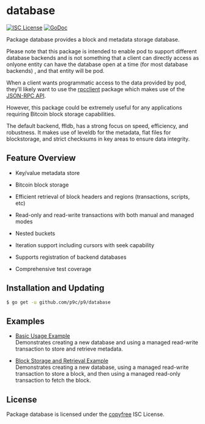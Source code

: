 # database

[![ISC License](http://img.shields.io/badge/license-ISC-blue.svg)](http://copyfree.org)
[![GoDoc](https://img.shields.io/badge/godoc-reference-blue.svg)](http://godoc.org/github.com/p9c/p9/database)

Package database provides a block and metadata storage database.

Please note that this package is intended to enable pod to support different
database backends and is not something that a client can directly access as
onlyone entity can have the database open at a time (for most database backends)
, and that entity will be pod.

When a client wants programmatic access to the data provided by pod, they'll
likely want to use
the [rpcclient](https://github.com/p9c/p9/tree/master/rpcclient) package which
makes use of
the [JSON-RPC API](https://github.com/p9c/p9/tree/master/docs/json_rpc_api.md).

However, this package could be extremely useful for any applications requiring
Bitcoin block storage capabilities.

The default backend, ffldb, has a strong focus on speed, efficiency, and
robustness. It makes use of leveldb for the metadata, flat files for
blockstorage, and strict checksums in key areas to ensure data integrity.

## Feature Overview

- Key/value metadata store

- Bitcoin block storage

- Efficient retrieval of block headers and regions (transactions, scripts, etc)

- Read-only and read-write transactions with both manual and managed modes

- Nested buckets

- Iteration support including cursors with seek capability

- Supports registration of backend databases

- Comprehensive test coverage

## Installation and Updating

```bash
$ go get -u github.com/p9c/p9/database
```

## Examples

- [Basic Usage Example](http://godoc.org/github.com/p9c/p9/database#example-package--BasicUsage)  
  Demonstrates creating a new database and using a managed read-write
  transaction to store and retrieve metadata.

- [Block Storage and Retrieval Example](http://godoc.org/github.com/p9c/p9/database#example-package--BlockStorageAndRetrieval)  
  Demonstrates creating a new database, using a managed read-write transaction
  to store a block, and then using a managed read-only transaction to fetch the
  block.

## License

Package database is licensed under the [copyfree](http://copyfree.org) ISC
License.
